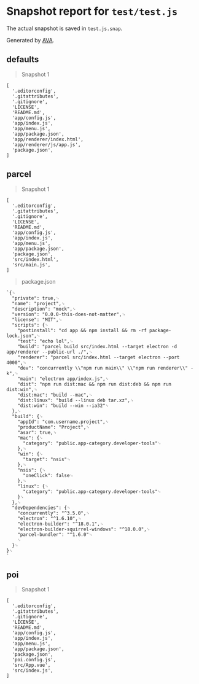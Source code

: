 # Snapshot report for `test/test.js`

The actual snapshot is saved in `test.js.snap`.

Generated by [AVA](https://ava.li).

## defaults

> Snapshot 1

    [
      '.editorconfig',
      '.gitattributes',
      '.gitignore',
      'LICENSE',
      'README.md',
      'app/config.js',
      'app/index.js',
      'app/menu.js',
      'app/package.json',
      'app/renderer/index.html',
      'app/renderer/js/app.js',
      'package.json',
    ]

## parcel

> Snapshot 1

    [
      '.editorconfig',
      '.gitattributes',
      '.gitignore',
      'LICENSE',
      'README.md',
      'app/config.js',
      'app/index.js',
      'app/menu.js',
      'app/package.json',
      'package.json',
      'src/index.html',
      'src/main.js',
    ]

> package.json

    `{␊
      "private": true,␊
      "name": "project",␊
      "description": "mock",␊
      "version": "0.0.0-this-does-not-matter",␊
      "license": "MIT",␊
      "scripts": {␊
        "postinstall": "cd app && npm install && rm -rf package-lock.json",␊
        "test": "echo lol",␊
        "build": "parcel build src/index.html --target electron -d app/renderer --public-url ./",␊
        "renderer": "parcel src/index.html --target electron --port 4000",␊
        "dev": "concurrently \\"npm run main\\" \\"npm run renderer\\" -k",␊
        "main": "electron app/index.js",␊
        "dist": "npm run dist:mac && npm run dist:deb && npm run dist:win",␊
        "dist:mac": "build --mac",␊
        "dist:linux": "build --linux deb tar.xz",␊
        "dist:win": "build --win --ia32"␊
      },␊
      "build": {␊
        "appId": "com.username.project",␊
        "productName": "Project",␊
        "asar": true,␊
        "mac": {␊
          "category": "public.app-category.developer-tools"␊
        },␊
        "win": {␊
          "target": "nsis"␊
        },␊
        "nsis": {␊
          "oneClick": false␊
        },␊
        "linux": {␊
          "category": "public.app-category.developer-tools"␊
        }␊
      },␊
      "devDependencies": {␊
        "concurrently": "^3.5.0",␊
        "electron": "^1.6.10",␊
        "electron-builder": "^18.0.1",␊
        "electron-builder-squirrel-windows": "^18.0.0",␊
        "parcel-bundler": "^1.6.0"␊
        ␊
      }␊
    }␊
    `

## poi

> Snapshot 1

    [
      '.editorconfig',
      '.gitattributes',
      '.gitignore',
      'LICENSE',
      'README.md',
      'app/config.js',
      'app/index.js',
      'app/menu.js',
      'app/package.json',
      'package.json',
      'poi.config.js',
      'src/App.vue',
      'src/index.js',
    ]
